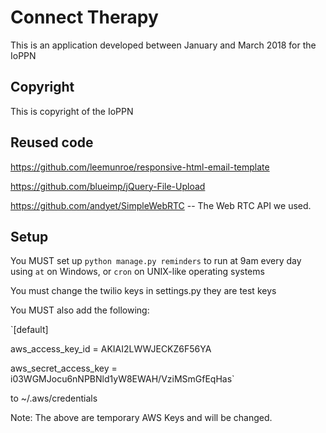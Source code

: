 # Connect Therapy
This is an application developed between January and March 2018 for the IoPPN

## Copyright
This is copyright of the IoPPN

## Reused code
https://github.com/leemunroe/responsive-html-email-template

https://github.com/blueimp/jQuery-File-Upload

https://github.com/andyet/SimpleWebRTC -- The Web RTC API we used.

## Setup
You MUST set up `python manage.py reminders` to run at 9am every day using
`at` on Windows, or `cron` on UNIX-like operating systems

You must change the twilio keys in settings.py they are test keys

You MUST also add the following:

`[default]

aws_access_key_id = AKIAI2LWWJECKZ6F56YA

aws_secret_access_key = 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`

to ~/.aws/credentials

Note: The above are temporary AWS Keys and will be changed.
